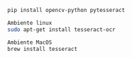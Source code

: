 ``` bash
  pip install opencv-python pytesseract
```

``` bash
  Ambiente linux
  sudo apt-get install tesseract-ocr  
```

``` bash
  Ambiente MacOS
  brew install tesseract
```
